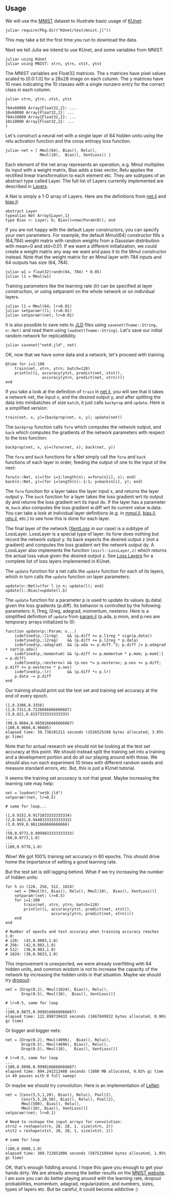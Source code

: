 ## Usage

We will use the [MNIST](http://yann.lecun.com/exdb/mnist) dataset to
illustrate basic usage of
[KUnet](https://github.com/denizyuret/KUnet.jl):

```
julia> require(Pkg.dir("KUnet/test/mnist.jl"))
```

This may take a bit the first time you run to download the data.

Next we tell Julia we intend to use KUnet, and some variables from
MNIST:

```
julia> using KUnet
julia> using MNIST: xtrn, ytrn, xtst, ytst
```

The MNIST variables are Float32 matrices.  The x matrices have pixel
values scaled to [0.0:1.0] for a 28x28 image on each column.  The y
matrices have 10 rows indicating the 10 classes with a single nonzero
entry for the correct class in each column.

```
julia> xtrn, ytrn, xtst, ytst
(
784x60000 Array{Float32,2}: ...
10x60000 Array{Float32,2}: ...
784x10000 Array{Float32,2}: ...
10x10000 Array{Float32,2}: ...
)
```

Let's construct a neural net with a single layer of 64 hidden units
using the relu activation function and the cross entropy loss function.

```
julia> net = [ Mmul(64), Bias(), Relu(),
               Mmul(10),  Bias(), XentLoss() ]
```

Each element of the net array represents an operation, e.g. Mmul
multiplies its input with a weight matrix, Bias adds a bias vector,
Relu applies the rectified linear transformation to each element etc.
They are subtypes of an abstract type called Layer.  The full list of
Layers currently implemented are described in [Layers](layers.md).

A Net is simply a 1-D array of Layers.  Here are the definitions from
[net.jl](https://github.com/denizyuret/KUnet.jl/blob/master/src/net.jl) and 
[bias.jl](https://github.com/denizyuret/KUnet.jl/blob/master/src/bias.jl):

```
abstract Layer
typealias Net Array{Layer,1}
type Bias <: Layer; b; Bias()=new(Param(0)); end
```

If you are not happy with the default Layer constructors, you can
specify your own parameters.  For example, the default Mmul(64)
constructor fills a (64,784) weight matrix with random weights from a
Gaussian distribution with mean=0 and std=0.01.  If we want a
different initialization, we could create a weight matrix any way we
want and pass it to the Mmul constructor instead.  Note that the
weight matrix for an Mmul layer with 784 inputs and 64 outputs has
size (64, 784).

```
julia> w1 = float32(randn(64, 784) * 0.05)
julia> l1 = Mmul(w1)
```

Training parameters like the learning rate (lr) can be specified at
layer construction, or using setparam! on the whole network or on
individual layers.

```
julia> l1 = Mmul(64; lr=0.01)
julia> setparam!(l1; lr=0.01)
julia> setparam!(net; lr=0.01)
```

It is also possible to save nets to
[JLD](https://github.com/timholy/HDF5.jl) files using
`savenet(fname::String, n::Net)` and read them using
`loadnet(fname::String)`.  Let's save our initial random network for
replicatibility.

```
julia> savenet("net0.jld", net)
```

OK, now that we have some data and a network, let's proceed with training.

```
@time for i=1:100
    train(net, xtrn, ytrn; batch=128)
    println((i, accuracy(ytst, predict(net, xtst)), 
                accuracy(ytrn, predict(net, xtrn))))
end
```

If you take a look at the definition of `train` in
[net.jl](https://github.com/denizyuret/KUnet.jl/blob/master/src/net.jl),
you will see that it takes a network net, the input x, and the desired
output y, and after splitting the data into minibatches of size
`batch`, it just calls `backprop` and `update`.  Here is a simplified
version:

```
train(net, x, y)=(backprop(net, x, y); update(net))
```

The `backprop` function calls `forw` which computes the network
output, and `back` which computes the gradients of the network
parameters with respect to the loss function:

```
backprop(net, x, y)=(forw(net, x); back(net, y))
```

The `forw` and `back` functions for a Net simply call the `forw` and
`back` functions of each layer in order, feeding the output of one to
the input of the next:

```
forw(n::Net, x)=(for i=1:length(n); x=forw(n[i], x); end)
back(n::Net, y)=(for i=length(n):-1:1; y=back(n[i], y); end)
```

The `forw` function for a layer takes the layer input x, and returns
the layer output y.  The `back` function for a layer takes the loss
gradient wrt its output dy and returns the loss gradient wrt its input
dx.  If the layer has a parameter w, `back` also computes the loss
gradient w.diff wrt its current value w.data.  You can take a look at
individual layer definitions (e.g. in
[mmul.jl](https://github.com/denizyuret/KUnet.jl/blob/master/src/mmul.jl),
[bias.jl](https://github.com/denizyuret/KUnet.jl/blob/master/src/bias.jl),
[relu.jl](https://github.com/denizyuret/KUnet.jl/blob/master/src/relu.jl),
etc.) to see how this is done for each layer.

The final layer of the network
([XentLoss](https://github.com/denizyuret/KUnet.jl/blob/master/src/xentloss.jl)
in our case) is a subtype of LossLayer.  LossLayer is a special type
of layer: its forw does nothing but record the network output y.  Its
back expects the desired output z (not a gradient) and computes the
loss gradient wrt the network output dy.  A LossLayer also implements
the function `loss(l::LossLayer,z)` which returns the actual loss
value given the desired output z.  See [Loss Layers](loss.md) for a
complete list of loss layers implemented in KUnet.

The `update` function for a net calls the `update` function for each
of its layers, which in turn calls the `update` function on layer
parameters:

```
update(n::Net)=(for l in n; update(l); end)
update(l::Bias)=update(l.b)
```

The `update` function for a parameter p is used to update its values
(p.data) given the loss gradients (p.diff).  Its behavior is
controlled by the following parameters: lr, l1reg, l2reg, adagrad,
momentum, nesterov.  Here is a simplified definition of `update` from
[param.jl](https://github.com/denizyuret/KUnet.jl/blob/master/src/param.jl)
(p.ada, p.mom, and p.nes are temporary arrays initialized to 0):

```
function update(p::Param; o...)
    isdefined(p,:l1reg)    && (p.diff += p.l1reg * sign(p.data))
    isdefined(p,:l2reg)    && (p.diff += p.l2reg * p.data)
    isdefined(p,:adagrad)  && (p.ada += p.diff.^2; p.diff /= p.adagrad + sqrt(p.ada))
    isdefined(p,:momentum) && (p.diff += p.momentum * p.mom; p.mom[:] = p.diff)
    isdefined(p,:nesterov) && (p.nes *= p.nesterov; p.nes += p.diff; p.diff += p.nesterov * p.nes)
    isdefined(p,:lr)       && (p.diff *= p.lr)
    p.data -= p.diff
end
```

Our training should print out the test set and training set accuracy
at the end of every epoch.

```
(1,0.3386,0.3356)
(2,0.7311,0.7226666666666667)
(3,0.821,0.8157333333333333)
...
(99,0.9604,0.9658166666666667)
(100,0.9604,0.96605)
elapsed time: 39.738191211 seconds (1526525108 bytes allocated, 3.05% gc time)
```

Note that for actual research we should not be looking at the test set
accuracy at this point.  We should instead split the training set into
a training and a development portion and do all our playing around
with those.  We should also run each experiment 10 times with
different random seeds and measure standard errors, etc.  But, this is
just a KUnet tutorial.

It seems the training set accuracy is not that great.  Maybe
increasing the learning rate may help:

```
net = loadnet("net0.jld")
setparam!(net, lr=0.5)

# same for loop...

(1,0.9152,0.9171833333333334)
(2,0.9431,0.9440333333333333)
(3,0.959,0.9611666666666666)
...
(59,0.9772,0.9999833333333333)
(60,0.9773,1.0)
...
(100,0.9776,1.0)
```

Wow!  We got 100% training set accuracy in 60 epochs.  This should
drive home the importance of setting a good learning rate.

But the test set is still lagging behind.  What if we try increasing
the number of hidden units:

```
for h in (128, 256, 512, 1024)
    net = [Mmul(h), Bias(), Relu(), Mmul(10),  Bias(), XentLoss()]
    setparam!(net; lr=0.5)
    for i=1:100
        train(net, xtrn, ytrn; batch=128)
        println((i, accuracy(ytst, predict(net, xtst)), 
                    accuracy(ytrn, predict(net, xtrn))))
    end
end

# Number of epochs and test accuracy when training accuracy reaches 1.0:
# 128:  (43,0.9803,1.0)
# 256:  (42,0.983,1.0)
# 512:  (36,0.983,1.0)
# 1024: (30,0.9833,1.0)
```

This improvement is unexpected, we were already overfitting with 64
hidden units, and common wisdom is not to increase the capacity of the
network by increasing the hidden units in that situation.  Maybe we
should try [dropout](http://jmlr.org/papers/v15/srivastava14a.html):

```
net = [Drop(0.2), Mmul(1024), Bias(), Relu(), 
       Drop(0.5), Mmul(10),  Bias(), XentLoss()]

# lr=0.5, same for loop
...
(100,0.9875,0.9998166666666667)
elapsed time: 122.898730432 seconds (1667849932 bytes allocated, 0.96% gc time)
```

Or bigger and bigger nets:

```
net = [Drop(0.2), Mmul(4096),  Bias(), Relu(), 
       Drop(0.5), Mmul(4096), Bias(), Relu(), 
       Drop(0.5), Mmul(10),   Bias(), XentLoss()]

# lr=0.5, same for loop
...
(100,0.9896,0.9998166666666667)
elapsed time: 804.242212488 seconds (1080 MB allocated, 0.02% gc time in 49 pauses with 0 full sweep)
```

Or maybe we should try convolution.  Here is an implementation of
[LeNet](http://yann.lecun.com/exdb/lenet):

```
net = [Conv(5,5,1,20), Bias(), Relu(), Pool(2),
       Conv(5,5,20,50), Bias(), Relu(), Pool(2),
       Mmul(500), Bias(), Relu(),
       Mmul(10), Bias(), XentLoss()]
setparam!(net; lr=0.1)

# Need to reshape the input arrays for convolution:
xtrn2 = reshape(xtrn, 28, 28, 1, size(xtrn, 2))
xtst2 = reshape(xtst, 28, 28, 1, size(xtst, 2))

# same for loop
...
(100,0.9908,1.0)
elapsed time: 360.722851006 seconds (5875158944 bytes allocated, 1.95% gc time)
```

OK, that's enough fiddling around.  I hope this gave you enough to get
your hands dirty.  We are already among the better results on the
[MNIST website](http://yann.lecun.com/exdb/mnist).  I am sure you can
do better playing around with the learning rate, dropout
probabilities, momentum, adagrad, regularization, and numbers, sizes,
types of layers etc.  But be careful, it could become addictive :)
